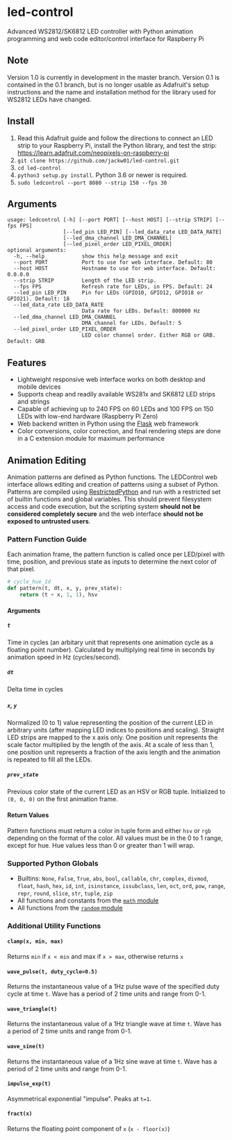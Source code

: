 # led-control
Advanced WS2812/SK6812 LED controller with Python animation programming and web code editor/control interface for Raspberry Pi

## Note
Version 1.0 is currently in development in the master branch. Version 0.1 is contained in the 0.1 branch, but is no longer usable as Adafruit's setup instructions and the name and installation method for the library used for WS2812 LEDs have changed.

## Install
1. Read this Adafruit guide and follow the directions to connect an LED strip to your Raspberry Pi, install the Python library, and test the strip: https://learn.adafruit.com/neopixels-on-raspberry-pi
2. `git clone https://github.com/jackw01/led-control.git`
3. `cd led-control`
4. `python3 setup.py install`. Python 3.6 or newer is required.
5. `sudo ledcontrol --port 8080 --strip 150 --fps 30`

## Arguments
```
usage: ledcontrol [-h] [--port PORT] [--host HOST] [--strip STRIP] [--fps FPS]
                  [--led_pin LED_PIN] [--led_data_rate LED_DATA_RATE]
                  [--led_dma_channel LED_DMA_CHANNEL]
                  [--led_pixel_order LED_PIXEL_ORDER]
optional arguments:
  -h, --help            show this help message and exit
  --port PORT           Port to use for web interface. Default: 80
  --host HOST           Hostname to use for web interface. Default: 0.0.0.0
  --strip STRIP         Length of the LED strip.
  --fps FPS             Refresh rate for LEDs, in FPS. Default: 24
  --led_pin LED_PIN     Pin for LEDs (GPIO10, GPIO12, GPIO18 or GPIO21). Default: 18
  --led_data_rate LED_DATA_RATE
                        Data rate for LEDs. Default: 800000 Hz
  --led_dma_channel LED_DMA_CHANNEL
                        DMA channel for LEDs. Default: 5
  --led_pixel_order LED_PIXEL_ORDER
                        LED color channel order. Either RGB or GRB. Default: GRB
```

## Features
* Lightweight responsive web interface works on both desktop and mobile devices
* Supports cheap and readily available WS281x and SK6812 LED strips and strings
* Capable of achieving up to 240 FPS on 60 LEDs and 100 FPS on 150 LEDs with low-end hardware (Raspberry Pi Zero)
* Web backend written in Python using the [Flask](https://github.com/pallets/flask) web framework
* Color conversions, color correction, and final rendering steps are done in a C extension module for maximum performance

## Animation Editing
Animation patterns are defined as Python functions. The LEDControl web interface allows editing and creation of patterns using a subset of Python. Patterns are compiled using [RestrictedPython](https://github.com/zopefoundation/RestrictedPython) and run with a restricted set of builtin functions and global variables. This should prevent filesystem access and code execution, but the scripting system **should not be considered completely secure** and the web interface **should not be exposed to untrusted users**.

### Pattern Function Guide
Each animation frame, the pattern function is called once per LED/pixel with time, position, and previous state as inputs to determine the next color of that pixel.

```python
# cycle_hue_1d
def pattern(t, dt, x, y, prev_state):
    return (t + x, 1, 1), hsv
```

#### Arguments
##### `t`
Time in cycles (an arbitary unit that represents one animation cycle as a floating point number). Calculated by multiplying real time in seconds by animation speed in Hz (cycles/second).

##### `dt`
Delta time in cycles

##### `x`, `y`
Normalized (0 to 1) value representing the position of the current LED in arbitrary units (after mapping LED indices to positions and scaling). Straight LED strips are mapped to the x axis only. One position unit represents the scale factor multiplied by the length of the axis. At a scale of less than 1, one position unit represents a fraction of the axis length and the animation is repeated to fill all the LEDs.

##### `prev_state`
Previous color state of the current LED as an HSV or RGB tuple. Initialized to `(0, 0, 0)` on the first animation frame.

#### Return Values
Pattern functions must return a color in tuple form and either `hsv` or `rgb` depending on the format of the color. All values must be in the 0 to 1 range, except for hue. Hue values less than 0 or greater than 1 will wrap.

### Supported Python Globals
* Builtins: `None`, `False`, `True`, `abs`, `bool`, `callable`, `chr`, `complex`, `divmod`, `float`, `hash`, `hex`, `id`, `int`, `isinstance`, `issubclass`, `len`, `oct`, `ord`, `pow`, `range`, `repr`, `round`, `slice`, `str`, `tuple`, `zip`
* All functions and constants from the [`math` module](https://docs.python.org/3/library/math.html)
* All functions from the [`random` module](https://docs.python.org/3/library/random.html)

### Additional Utility Functions
#### `clamp(x, min, max)`
Returns `min` if `x < min` and max if `x > max`, otherwise returns `x`

#### `wave_pulse(t, duty_cycle=0.5)`
Returns the instantaneous value of a 1Hz pulse wave of the specified duty cycle at time `t`. Wave has a period of 2 time units and range from 0-1.

#### `wave_triangle(t)`
Returns the instantaneous value of a 1Hz triangle wave at time `t`. Wave has a period of 2 time units and range from 0-1.

#### `wave_sine(t)`
Returns the instantaneous value of a 1Hz sine wave at time `t`. Wave has a period of 2 time units and range from 0-1.

#### `impulse_exp(t)`
Asymmetrical exponential "impulse". Peaks at `t=1`.

#### `fract(x)`
Returns the floating point component of `x` (`x - floor(x)`)


